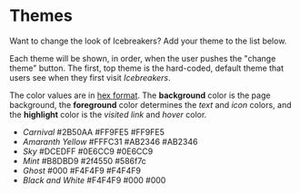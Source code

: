 # Themes

Want to change the look of Icebreakers? Add your theme to the list below.

Each theme will be shown, in order, when the user pushes the "change theme" button. The first, top theme is the hard-coded, default theme that users see when they first visit _Icebreakers_.

The color values are in [hex format](https://en.wikipedia.org/wiki/Web_colors). The **background** color is the page background, the **foreground** color determines the _text_ and _icon_ colors, and the **highlight** color is the _visited link_ and _hover_ color.

* _Carnival_ #2B50AA #FF9FE5 #FF9FE5
* _Amaranth Yellow_ #FFFC31 #AB2346 #AB2346
* _Sky_ #DCEDFF #0E6CC9 #0E6CC9
* _Mint_ #B8DBD9 #2f4550 #586f7c
* _Ghost_ #000 #F4F4F9 #F4F4F9
* _Black and White_ #F4F4F9 #000 #000
